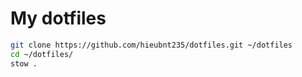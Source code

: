 # My dotfiles

```bash
git clone https://github.com/hieubnt235/dotfiles.git ~/dotfiles
cd ~/dotfiles/
stow .
```
